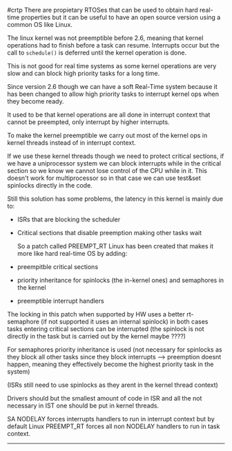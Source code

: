 #crtp
There are propietary RTOSes that can be used to obtain hard real-time properties but it can be useful to have an open source version using a common OS like Linux. 

The linux kernel was not preemptible before 2.6, meaning that kernel operations had to finish before a task can resume.
Interrupts occur but the call to `schedule()` is deferred until the kernel operation is done.

This is not good for real time systems as some kernel operations are very slow and can block high priority tasks for a long time.

Since version 2.6 though we can have a soft Real-Time system because it has been changed to allow high priority tasks to interrupt kernel ops when they become ready.

It used to be that kernel operations are all done in interrupt context that cannot be preempted, only interrupt by higher interrupts.

To make the kernel preemptible we carry out most of the kernel ops in kernel threads instead of in interrupt context.

If we use these kernel threads though we need to protect critical sections, if we have a uniprocessor system we can block interrupts while in the critical section so we know we cannot lose control of the CPU while in it.
This doesn't work for multiprocessor so in that case we can use test&set spinlocks directly in the code.

Still this solution has some problems, the latency in this kernel is mainly due to:
- ISRs that are blocking the scheduler
- Critical sections that disable preemption making other tasks wait 

	So a patch called PREEMPT_RT Linux has been created that makes it more like hard real-time OS by adding:
- preempitble critical sections
- priority inheritance for spinlocks (the in-kernel ones) and semaphores in the kernel
- preemptible interrupt handlers

The locking in this patch when supported by HW uses a better rt-semaphore (if not supported it uses an internal spinlock)
in both cases tasks entering critical sections can be interrupted (the spinlock is not directly in the task but is carried out by the kernel maybe ????)

For semaphores priority inheritance is used (not necessary for spinlocks as they block all other tasks since they block interrupts --> preemption doesnt happen, meaning they effectively become the highest priority task in the system)

(ISRs still need to use spinlocks as they arent in the kernel thread context)

Drivers should but the smallest amount of code in ISR and all the not necessary in IST one should be put in kernel threads.

SA NODELAY forces interrupts handlers to run in interrupt context but by default Linux PREEMPT_RT forces all non NODELAY handlers to run in task context.

---


